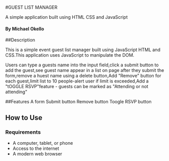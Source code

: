 #GUEST LIST MANAGER

A simple application built using HTML CSS and JavaScript

#### By **Michael Okello**

##Description

This is a simple event guest list manager built using JavaScript HTML and CSS.This application uses JavaScript to manipulate the DOM.

Users can type a guests name into the input field,click a submit button to add the guest,see guest name appear in a list on page after they submit the form,remove a huest name using a delete button,Add "Remove" button for each guest,limit list to 10 people-alert user if limit is exceeded,Add a "tOGGLE RSVP"feature - guests can be marked as "Attending or not attending"

##Features
A form
Submit button
Remove button
Toogle RSVP button

## How to Use

### Requirements

- A computer, tablet, or phone
- Access to the internet
- A modern web browser


